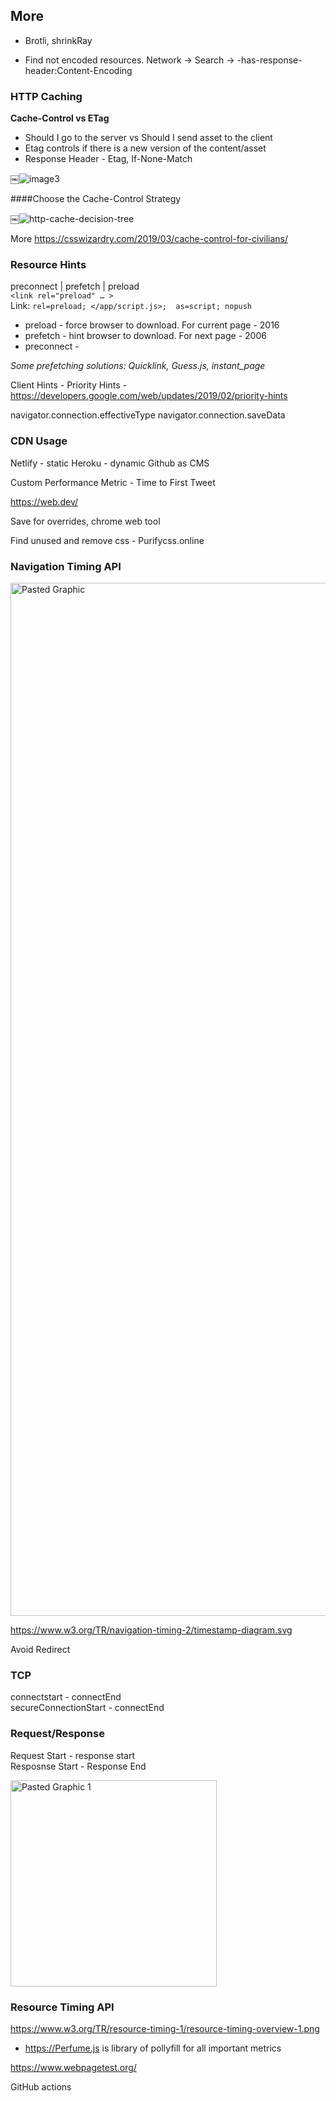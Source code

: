 ## More

- Brotli, shrinkRay

- Find not encoded resources.
	Network -> Search -> -has-response-header:Content-Encoding

### HTTP Caching

**Cache-Control vs ETag**

- Should I go to the server vs Should I send asset to the client
- Etag controls if there is a new version of the content/asset
- Response Header - Etag, If-None-Match

￼![image3](https://user-images.githubusercontent.com/8245836/124277457-5a59e800-db45-11eb-9f29-01bfb841d205.png)



####Choose the Cache-Control Strategy

￼![http-cache-decision-tree](https://user-images.githubusercontent.com/8245836/124277497-63e35000-db45-11eb-9977-8d895b5546f5.png)


More https://csswizardry.com/2019/03/cache-control-for-civilians/


### Resource Hints

preconnect | prefetch | preload  
`<link rel="preload" … >`  
Link: `rel=preload; </app/script.js>;  as=script; nopush`  

- preload - force browser to download. For current page - 2016
- prefetch - hint browser to download. For next page - 2006
- preconnect -

_Some prefetching solutions: Quicklink, Guess.js, instant_page_

Client Hints - 
Priority Hints - https://developers.google.com/web/updates/2019/02/priority-hints

navigator.connection.effectiveType
navigator.connection.saveData


### CDN Usage

Netlify - static
Heroku - dynamic
Github as CMS



Custom Performance Metric - Time to First Tweet

https://web.dev/

Save for overrides, chrome web tool

Find unused and remove css - Purifycss.online  



### Navigation Timing API

<img width="1653" alt="Pasted Graphic" src="https://user-images.githubusercontent.com/8245836/124277618-85443c00-db45-11eb-9181-9a1b5678eed3.png">


https://www.w3.org/TR/navigation-timing-2/timestamp-diagram.svg

Avoid Redirect

### TCP

connectstart - connectEnd  
secureConnectionStart - connectEnd

### Request/Response

Request Start - response start  
Resposnse Start - Response End

<img width="330" alt="Pasted Graphic 1" src="https://user-images.githubusercontent.com/8245836/124277686-9f7e1a00-db45-11eb-9130-1d32de56f328.png">


### Resource Timing API 

https://www.w3.org/TR/resource-timing-1/resource-timing-overview-1.png


- https://Perfume.js is library of pollyfill for all important metrics

https://www.webpagetest.org/

GitHub actions
